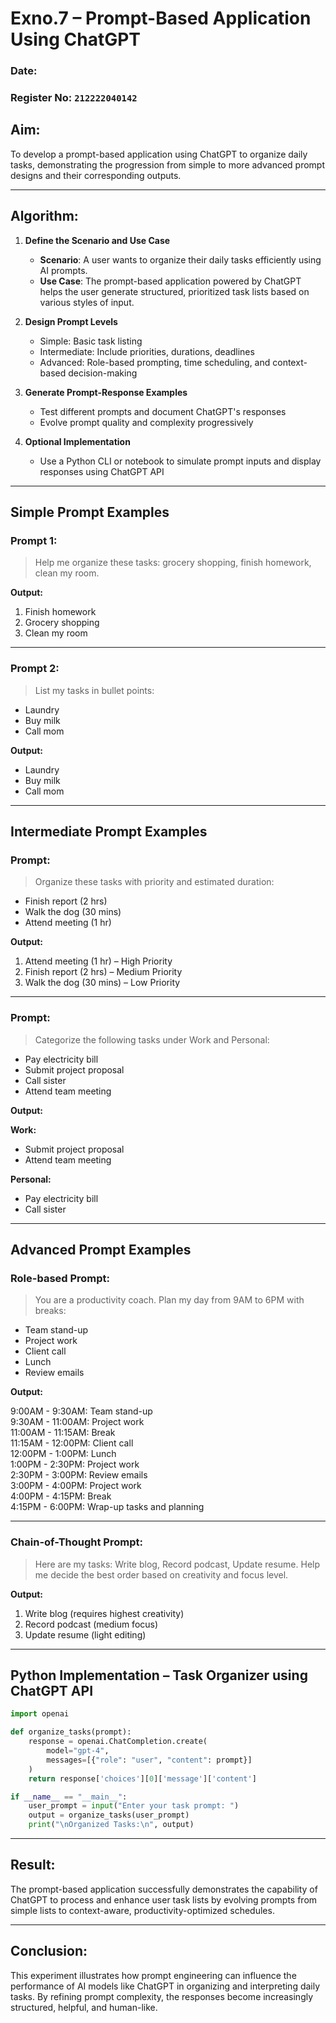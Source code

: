 # Exno.7 – Prompt-Based Application Using ChatGPT

### Date: `` ``

### Register No: ``212222040142``

## Aim:
To develop a prompt-based application using ChatGPT to organize daily tasks, demonstrating the progression from simple to more advanced prompt designs and their corresponding outputs.

---

## Algorithm:

1. **Define the Scenario and Use Case**
   - **Scenario**: A user wants to organize their daily tasks efficiently using AI prompts.
   - **Use Case**: The prompt-based application powered by ChatGPT helps the user generate structured, prioritized task lists based on various styles of input.

2. **Design Prompt Levels**
   - Simple: Basic task listing
   - Intermediate: Include priorities, durations, deadlines
   - Advanced: Role-based prompting, time scheduling, and context-based decision-making

3. **Generate Prompt-Response Examples**
   - Test different prompts and document ChatGPT's responses
   - Evolve prompt quality and complexity progressively

4. **Optional Implementation**
   - Use a Python CLI or notebook to simulate prompt inputs and display responses using ChatGPT API

---

## Simple Prompt Examples

### Prompt 1:
> Help me organize these tasks: grocery shopping, finish homework, clean my room.

**Output:**
1. Finish homework  
2. Grocery shopping  
3. Clean my room

---

### Prompt 2:
> List my tasks in bullet points:
- Laundry
- Buy milk
- Call mom

**Output:**
- Laundry  
- Buy milk  
- Call mom

---

## Intermediate Prompt Examples

### Prompt:
> Organize these tasks with priority and estimated duration:
- Finish report (2 hrs)  
- Walk the dog (30 mins)  
- Attend meeting (1 hr)

**Output:**
1. Attend meeting (1 hr) – High Priority  
2. Finish report (2 hrs) – Medium Priority  
3. Walk the dog (30 mins) – Low Priority

---

### Prompt:
> Categorize the following tasks under Work and Personal:
- Pay electricity bill  
- Submit project proposal  
- Call sister  
- Attend team meeting

**Output:**

**Work:**
- Submit project proposal  
- Attend team meeting

**Personal:**
- Pay electricity bill  
- Call sister

---

## Advanced Prompt Examples

### Role-based Prompt:
> You are a productivity coach. Plan my day from 9AM to 6PM with breaks:
- Team stand-up  
- Project work  
- Client call  
- Lunch  
- Review emails

**Output:**

9:00AM - 9:30AM: Team stand-up  
9:30AM - 11:00AM: Project work  
11:00AM - 11:15AM: Break  
11:15AM - 12:00PM: Client call  
12:00PM - 1:00PM: Lunch  
1:00PM - 2:30PM: Project work  
2:30PM - 3:00PM: Review emails  
3:00PM - 4:00PM: Project work  
4:00PM - 4:15PM: Break  
4:15PM - 6:00PM: Wrap-up tasks and planning

---

### Chain-of-Thought Prompt:
> Here are my tasks: Write blog, Record podcast, Update resume. Help me decide the best order based on creativity and focus level.

**Output:**

1. Write blog (requires highest creativity)  
2. Record podcast (medium focus)  
3. Update resume (light editing)

---

## Python Implementation – Task Organizer using ChatGPT API
```python
import openai

def organize_tasks(prompt):
    response = openai.ChatCompletion.create(
        model="gpt-4",
        messages=[{"role": "user", "content": prompt}]
    )
    return response['choices'][0]['message']['content']

if __name__ == "__main__":
    user_prompt = input("Enter your task prompt: ")
    output = organize_tasks(user_prompt)
    print("\nOrganized Tasks:\n", output)
```
---

## Result:
The prompt-based application successfully demonstrates the capability of ChatGPT to process and enhance user task lists by evolving prompts from simple lists to context-aware, productivity-optimized schedules.

---

## Conclusion:
This experiment illustrates how prompt engineering can influence the performance of AI models like ChatGPT in organizing and interpreting daily tasks. By refining prompt complexity, the responses become increasingly structured, helpful, and human-like.
